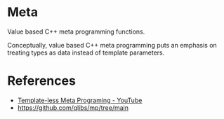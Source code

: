 # Meta

Value based C++ meta programming functions.


Conceptually, value based C++ meta programming puts an emphasis on treating
types as data instead of template parameters.

# References

- [Template-less Meta Programing - YouTube](https://www.youtube.com/watch?v=yriNqhv-oM0)
- https://github.com/qlibs/mp/tree/main

